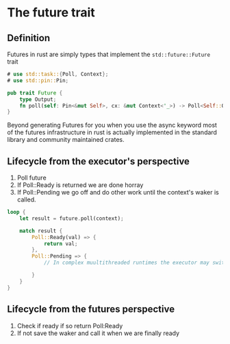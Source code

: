 # The future trait

## Definition

Futures in rust are simply types that implement the `std::future::Future` trait

```rust
# use std::task::{Poll, Context};
# use std::pin::Pin;

pub trait Future {
    type Output;
    fn poll(self: Pin<&mut Self>, cx: &mut Context<'_>) -> Poll<Self::Output>;
}
```

Beyond generating Futures for you when you use the async keyword most of the futures infrastructure in rust is actually implemented in the standard library and community maintained crates.

## Lifecycle from the executor's perspective

1. Poll future
2. If Poll::Ready is returned we are done horray
3. If Poll::Pending we go off and do other work until the context's waker is called.

```rust
loop {
    let result = future.poll(context);

    match result {
        Poll::Ready(val) => {
            return val;
        },
        Poll::Pending => {
            // In complex muultithreaded runtimes the executor may switch to another task until the waker gets called

        }
    }
}
```

## Lifecycle from the futures perspective

1. Check if ready if so return Poll:Ready
2. If not save the waker and call it when we are finally ready